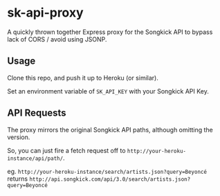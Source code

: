 # sk-api-proxy

A quickly thrown together Express proxy for the Songkick API to bypass lack of CORS / avoid using JSONP.

## Usage

Clone this repo, and push it up to Heroku (or similar).

Set an environment variable of `SK_API_KEY` with your Songkick API Key.

## API Requests

The proxy mirrors the original Songkick API paths, although omitting the version.

So, you can just fire a fetch request off to `http://your-heroku-instance/api/path/`.

eg. `http://your-heroku-instance/search/artists.json?query=Beyoncé` returns `http://api.songkick.com/api/3.0/search/artists.json?query=Beyoncé`

